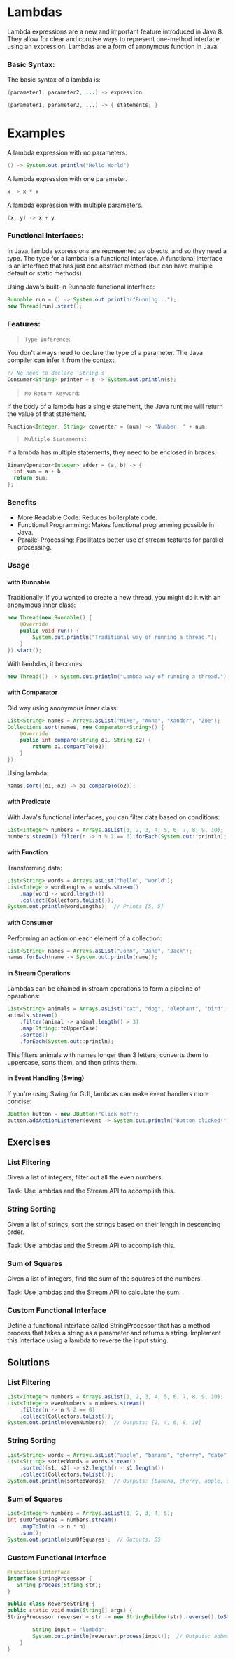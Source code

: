 # Lambdas

Lambda expressions are a new and important feature introduced in Java 8. They allow for clear and concise ways to represent one-method interface using an expression. Lambdas are a form of anonymous function in Java.

### Basic Syntax:
The basic syntax of a lambda is:

```java
(parameter1, parameter2, ...) -> expression
```

```java
(parameter1, parameter2, ...) -> { statements; }
```
# Examples

A lambda expression with no parameters.
```java
() -> System.out.println("Hello World")
```
A lambda expression with one parameter.
```java
x -> x * x
```
A lambda expression with multiple parameters.
```java
(x, y) -> x + y
```

### Functional Interfaces:
In Java, lambda expressions are represented as objects, and so they need a type. The type for a lambda is a functional interface. A functional interface is an interface that has just one abstract method (but can have multiple default or static methods).

Using Java's built-in Runnable functional interface:

```java
Runnable run = () -> System.out.println("Running...");
new Thread(run).start();
```

### Features:
> `Type Inference`:

You don't always need to declare the type of a parameter. The Java compiler can infer it from the context.
```java
// No need to declare 'String s'
Consumer<String> printer = s -> System.out.println(s);
```

> `No Return Keyword`:

If the body of a lambda has a single statement, the Java runtime will return the value of that statement.
```java
Function<Integer, String> converter = (num) -> "Number: " + num;
```

> `Multiple Statements:`

If a lambda has multiple statements, they need to be enclosed in braces.
```java
BinaryOperator<Integer> adder = (a, b) -> {
  int sum = a + b;
  return sum;
};
```
### Benefits

- More Readable Code: Reduces boilerplate code.
- Functional Programming: Makes functional programming possible in Java.
- Parallel Processing: Facilitates better use of stream features for parallel processing.

### Usage

#### with Runnable
Traditionally, if you wanted to create a new thread, you might do it with an anonymous inner class:

```java
new Thread(new Runnable() {
    @Override
    public void run() {
        System.out.println("Traditional way of running a thread.");
    }
}).start();
```
With lambdas, it becomes:

```java
new Thread(() -> System.out.println("Lambda way of running a thread.")).start();
```

#### with Comparator
Old way using anonymous inner class:

```java
List<String> names = Arrays.asList("Mike", "Anna", "Xander", "Zoe");
Collections.sort(names, new Comparator<String>() {
    @Override
    public int compare(String o1, String o2) {
        return o1.compareTo(o2);
    }
});
```
Using lambda:

```java
names.sort((o1, o2) -> o1.compareTo(o2));
```
#### with Predicate
With Java's functional interfaces, you can filter data based on conditions:

```java
List<Integer> numbers = Arrays.asList(1, 2, 3, 4, 5, 6, 7, 8, 9, 10);
numbers.stream().filter(n -> n % 2 == 0).forEach(System.out::println);  // Prints even numbers
```

#### with Function
Transforming data:

```java
List<String> words = Arrays.asList("hello", "world");
List<Integer> wordLengths = words.stream()
    .map(word -> word.length())
    .collect(Collectors.toList());
System.out.println(wordLengths);  // Prints [5, 5]
```
####  with Consumer
Performing an action on each element of a collection:

```java
List<String> names = Arrays.asList("John", "Jane", "Jack");
names.forEach(name -> System.out.println(name));
```
#### in Stream Operations
Lambdas can be chained in stream operations to form a pipeline of operations:

```java
List<String> animals = Arrays.asList("cat", "dog", "elephant", "bird", "ant");
animals.stream()
    .filter(animal -> animal.length() > 3)
    .map(String::toUpperCase)
    .sorted()
    .forEach(System.out::println);
```
This filters animals with names longer than 3 letters, converts them to uppercase, sorts them, and then prints them.

#### in Event Handling (Swing)
If you're using Swing for GUI, lambdas can make event handlers more concise:

```java
JButton button = new JButton("Click me!");
button.addActionListener(event -> System.out.println("Button clicked!"));
```

## Exercises

### List Filtering
Given a list of integers, filter out all the even numbers.

Task: Use lambdas and the Stream API to accomplish this.

### String Sorting
Given a list of strings, sort the strings based on their length in descending order.

Task: Use lambdas and the Stream API to accomplish this.

### Sum of Squares
Given a list of integers, find the sum of the squares of the numbers.

Task: Use lambdas and the Stream API to calculate the sum.

### Custom Functional Interface
Define a functional interface called StringProcessor that has a method process that takes a string as a parameter and returns a string. Implement this interface using a lambda to reverse the input string.


## Solutions

### List Filtering
```java
List<Integer> numbers = Arrays.asList(1, 2, 3, 4, 5, 6, 7, 8, 9, 10);
List<Integer> evenNumbers = numbers.stream()
    .filter(n -> n % 2 == 0)
    .collect(Collectors.toList());
System.out.println(evenNumbers);  // Outputs: [2, 4, 6, 8, 10]
```
### String Sorting
```java
List<String> words = Arrays.asList("apple", "banana", "cherry", "date", "fig");
List<String> sortedWords = words.stream()
    .sorted((s1, s2) -> s2.length() - s1.length())
    .collect(Collectors.toList());
System.out.println(sortedWords);  // Outputs: [banana, cherry, apple, date, fig]
```
### Sum of Squares

```java
List<Integer> numbers = Arrays.asList(1, 2, 3, 4, 5);
int sumOfSquares = numbers.stream()
    .mapToInt(n -> n * n)
    .sum();
System.out.println(sumOfSquares);  // Outputs: 55
```

### Custom Functional Interface

```java
@FunctionalInterface
interface StringProcessor {
   String process(String str);
}

public class ReverseString {
public static void main(String[] args) {
StringProcessor reverser = str -> new StringBuilder(str).reverse().toString();

        String input = "lambda";
        System.out.println(reverser.process(input));  // Outputs: adbmal
    }
}
```